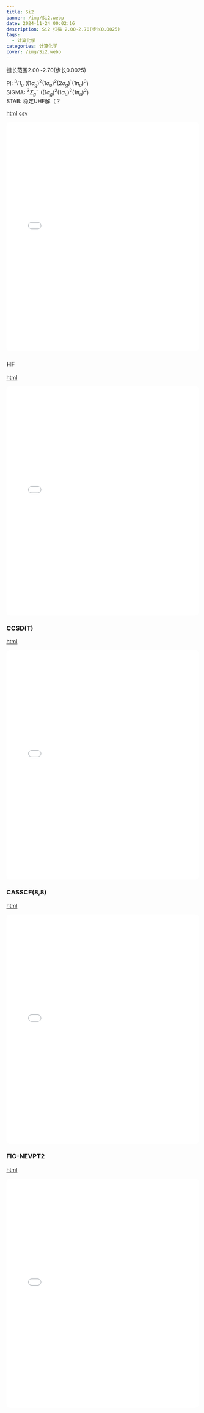 ```yaml
---
title: Si2
banner: /img/Si2.webp
date: 2024-11-24 00:02:16
description: Si2 扫描 2.00~2.70(步长0.0025)
tags:
  - 计算化学
categories: 计算化学
cover: /img/Si2.webp
---
```


键长范围2.00~2.70(步长0.0025)


PI: $^3\Pi _u$ ($(1\sigma _g)^2 (1\sigma _u)^2 (2\sigma _g)^1 (1\pi _u)^3$)  
SIGMA: $^3\Sigma ^-_g$ ($(1\sigma _g)^2 (1\sigma _u)^2 (1\pi _u)^2$)  
STAB: 稳定UHF解（？

[html](/data/Si2.html) [csv](/data/Si2.csv)

<iframe src="/data/Si2.html" style="width: 100%; height: 600px; border: none; border-radius: 10px;"></iframe>


### HF

[html](/data/Si2_HF.html)

<iframe src="/data/Si2_HF.html" style="width: 100%; height: 600px; border: none; border-radius: 10px;"></iframe>



### CCSD(T)

[html](/data/Si2_CCSD_T.html)

<iframe src="/data/Si2_CCSD_T.html" style="width: 100%; height: 600px; border: none; border-radius: 10px;"></iframe>


### CASSCF(8,8)

[html](/data/Si2_CASSCF.html)

<iframe src="/data/Si2_CASSCF.html" style="width: 100%; height: 600px; border: none; border-radius: 10px;"></iframe>


### FIC-NEVPT2

[html](/data/Si2_NEVPT2.html)

<iframe src="/data/Si2_NEVPT2.html" style="width: 100%; height: 600px; border: none; border-radius: 10px;"></iframe>
